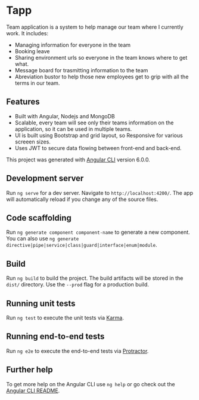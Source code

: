# Tapp

Team application is a system to help manage our team where I currently work. It includes:

- Managing information for everyone in the team
- Booking leave 
- Sharing environment urls so everyone in the team knows where to get what.
- Message board for trasmitting information to the team
- Abreviation bustor to help those new employees get to grip with all the terms in our team.

## Features

- Built with Angular, Nodejs and MongoDB
- Scalable, every team will see only their teams information on the application, so it can be used in multiple teams.
- UI is built using Bootstrap and grid layout, so Responsive for various screeen sizes.
- Uses JWT to secure data flowing between front-end and back-end. 

This project was generated with [Angular CLI](https://github.com/angular/angular-cli) version 6.0.0.

## Development server

Run `ng serve` for a dev server. Navigate to `http://localhost:4200/`. The app will automatically reload if you change any of the source files.

## Code scaffolding

Run `ng generate component component-name` to generate a new component. You can also use `ng generate directive|pipe|service|class|guard|interface|enum|module`.

## Build

Run `ng build` to build the project. The build artifacts will be stored in the `dist/` directory. Use the `--prod` flag for a production build.

## Running unit tests

Run `ng test` to execute the unit tests via [Karma](https://karma-runner.github.io).

## Running end-to-end tests

Run `ng e2e` to execute the end-to-end tests via [Protractor](http://www.protractortest.org/).

## Further help

To get more help on the Angular CLI use `ng help` or go check out the [Angular CLI README](https://github.com/angular/angular-cli/blob/master/README.md).
